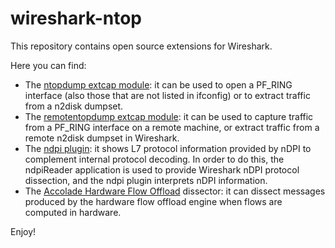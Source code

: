 # wireshark-ntop

This repository contains open source extensions for Wireshark.

Here you can find:
* The [ntopdump extcap module](https://github.com/ntop/PF_RING/tree/dev/userland/wireshark/extcap): it can be used to open a PF_RING interface (also those that are not listed in ifconfig) or to extract traffic from a n2disk dumpset.
* The [remotentopdump extcap module](https://github.com/ntop/n2disk/tree/master/wireshark/extcap): it can be used to capture traffic from a PF_RING interface on a remote machine, or extract traffic from a remote n2disk dumpset in Wireshark.
* The [ndpi plugin](https://github.com/ntop/nDPI/tree/dev/wireshark): it shows L7 protocol information provided by nDPI to complement internal protocol decoding. In order to do this, the ndpiReader application is used to provide Wireshark nDPI protocol dissection, and the ndpi plugin interprets nDPI information.
* The [Accolade Hardware Flow Offload](https://github.com/ntop/PF_RING/tree/dev/userland/wireshark/accolade) dissector: it can dissect messages produced by the hardware flow offload engine when flows are computed in hardware.

Enjoy!
